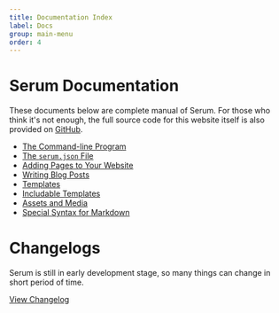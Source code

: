 ```yaml
---
title: Documentation Index
label: Docs
group: main-menu
order: 4
---
```


# Serum Documentation

These documents below are complete manual of Serum. For those who think it's
not enough, the full source code for this website itself is also provided on
[GitHub](https://github.com/Dalgona/serum-site/).

* [The Command-line Program](%pages:docs/cmdline)
* [The `serum.json` File](%pages:docs/serum-json)
* [Adding Pages to Your Website](%pages:docs/pages)
* [Writing Blog Posts](%pages:docs/posts)
* [Templates](%pages:docs/templates)
* [Includable Templates](%pages:docs/includes)
* [Assets and Media](%pages:docs/assets-media)
* [Special Syntax for Markdown](%pages:docs/md-specials)

# Changelogs

Serum is still in early development stage, so many things can change in short
period of time.

[View Changelog](%pages:docs/changelog)
